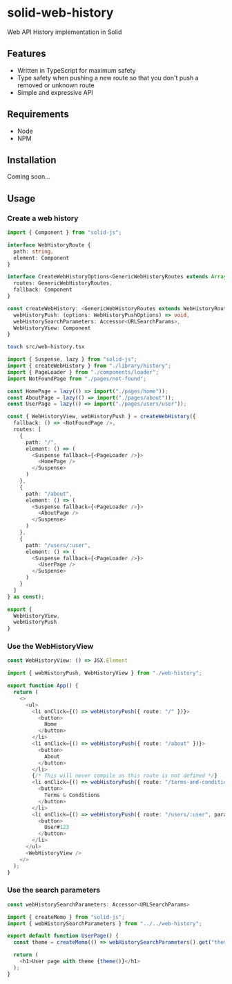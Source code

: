 # solid-web-history

Web API History implementation in Solid

## Features

- Written in TypeScript for maximum safety
- Type safety when pushing a new route so that you don't push a removed or unknown route
- Simple and expressive API 

## Requirements

- Node
- NPM

## Installation

Coming soon...

## Usage

### Create a web history

```typescript
import { Component } from "solid-js";

interface WebHistoryRoute {
  path: string,
  element: Component
}

interface CreateWebHistoryOptions<GenericWebHistoryRoutes extends Array<WebHistoryRoute>> {
  routes: GenericWebHistoryRoutes,
  fallback: Component
}

const createWebHistory: <GenericWebHistoryRoutes extends WebHistoryRoute[]>(options: CreateWebHistoryOptions<GenericWebHistoryRoutes>) => {
  webHistoryPush: (options: WebHistoryPushOptions) => void,
  webHistorySearchParameters: Accessor<URLSearchParams>,
  WebHistoryView: Component
}
```

```bash
touch src/web-history.tsx
```

```typescript
import { Suspense, lazy } from "solid-js";
import { createWebHistory } from "./library/history";
import { PageLoader } from "./components/loader";
import NotFoundPage from "./pages/not-found";

const HomePage = lazy(() => import("./pages/home"));
const AboutPage = lazy(() => import("./pages/about"));
const UserPage = lazy(() => import("./pages/users/user"));

const { WebHistoryView, webHistoryPush } = createWebHistory({
  fallback: () => <NotFoundPage />,
  routes: [
    {
      path: "/",
      element: () => (
        <Suspense fallback={<PageLoader />}>
          <HomePage />
        </Suspense>
      )
    },
    {
      path: "/about",
      element: () => (
        <Suspense fallback={<PageLoader />}>
          <AboutPage />
        </Suspense>
      )
    },
    {
      path: "/users/:user",
      element: () => (
        <Suspense fallback={<PageLoader />}>
          <UserPage />
        </Suspense>
      )
    }
  ]
} as const);

export {
  WebHistoryView,
  webHistoryPush
}
```

### Use the WebHistoryView

```typescript
const WebHistoryView: () => JSX.Element
```

```typescript
import { webHistoryPush, WebHistoryView } from "./web-history";

export function App() {
  return (
    <>
      <ul>
        <li onClick={() => webHistoryPush({ route: "/" })}>
          <button>
            Home
          </button>
        </li>
        <li onClick={() => webHistoryPush({ route: "/about" })}>
          <button>
            About
          </button>
        </li>
        {/* This will never compile as this route is not defined */}
        <li onClick={() => webHistoryPush({ route: "/terms-and-conditions" })}>
          <button>
            Terms & Conditions
          </button>
        </li>
        <li onClick={() => webHistoryPush({ route: "/users/:user", parameters: { user: "123" } })}>
          <button>
            User#123
          </button>
        </li>
      </ul>
      <WebHistoryView />
    </>
  );
}
```

### Use the search parameters

```typescript
const webHistorySearchParameters: Accessor<URLSearchParams>
```

```typescript
import { createMemo } from "solid-js";
import { webHistorySearchParameters } from "../../web-history";

export default function UserPage() {
  const theme = createMemo(() => webHistorySearchParameters().get("theme"));

  return (
    <h1>User page with theme {theme()}</h1>
  );
}
```
